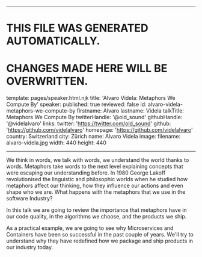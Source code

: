 ----

# THIS FILE WAS GENERATED AUTOMATICALLY.
# CHANGES MADE HERE WILL BE OVERWRITTEN.

template: pages/speaker.html.njk
title: 'Alvaro Videla: Metaphors We Compute By'
speaker:
  published: true
  reviewed: false
  id: alvaro-videla-metaphors-we-compute-by
  firstname: Alvaro
  lastname: Videla
  talkTitle: Metaphors We Compute By
  twitterHandle: '@old_sound'
  githubHandle: '@videlalvaro'
  links:
    twitter: 'https://twitter.com/old_sound'
    github: 'https://github.com/videlalvaro'
    homepage: 'https://github.com/videlalvaro'
  country: Switzerland
  city: Zürich
  name: Alvaro Videla
  image:
    filename: alvaro-videla.jpg
    width: 440
    height: 440

----

We think in words, we talk with words, we understand the world thanks to words.
Metaphors take words to the next level explaining concepts that were escaping
our understanding before. In 1980 George Lakoff revolutionised the linguistic
and philosophic worlds when he studied how metaphors affect our thinking, how
they influence our actions and even shape who we are. What happens with the
metaphors that we use in the software Industry?

In this talk we are going to review the importance that metaphors have in our
code quality, in the algorithms we choose, and the products we ship.

As a practical example, we are going to see why Microservices and Containers
have been so successful in the past couple of years. We'll try to understand
why they have redefined how we package and ship products in our industry today.